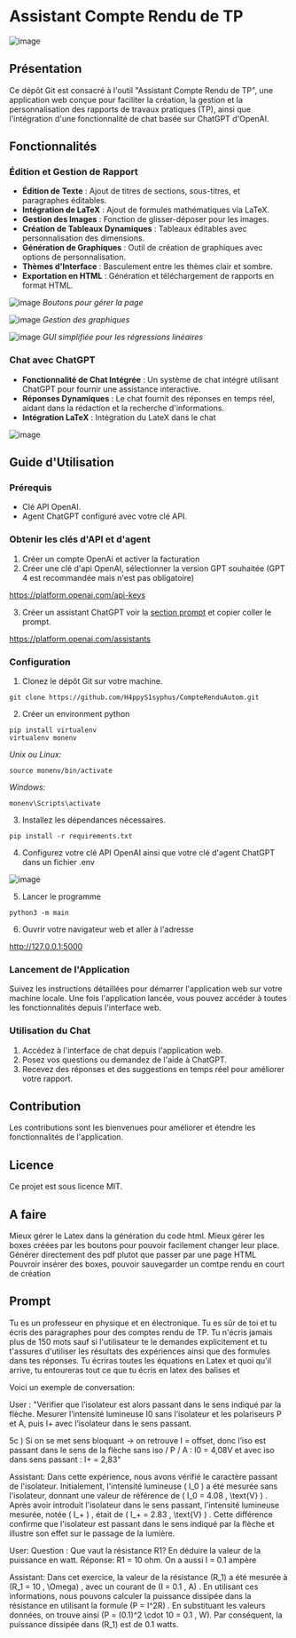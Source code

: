 # Assistant Compte Rendu de TP

![image](https://github.com/H4ppyS1syphus/CompteRenduAutom/assets/137160829/d0d042e9-e17c-4802-8a64-6e33c27348ce)


## Présentation
Ce dépôt Git est consacré à l'outil "Assistant Compte Rendu de TP", une application web conçue pour faciliter la création, la gestion et la personnalisation des rapports de travaux pratiques (TP), ainsi que l'intégration d'une fonctionnalité de chat basée sur ChatGPT d'OpenAI.

## Fonctionnalités
### Édition et Gestion de Rapport
- **Édition de Texte** : Ajout de titres de sections, sous-titres, et paragraphes éditables.
- **Intégration de LaTeX** : Ajout de formules mathématiques via LaTeX.
- **Gestion des Images** : Fonction de glisser-déposer pour les images.
- **Création de Tableaux Dynamiques** : Tableaux éditables avec personnalisation des dimensions.
- **Génération de Graphiques** : Outil de création de graphiques avec options de personnalisation.
- **Thèmes d'Interface** : Basculement entre les thèmes clair et sombre.
- **Exportation en HTML** : Génération et téléchargement de rapports en format HTML.

![image](https://github.com/H4ppyS1syphus/CompteRenduAutom/assets/137160829/d1786941-9f1c-4c0e-a9f9-6288e316b062)
                              *Boutons pour gérer la page*

![image](https://github.com/H4ppyS1syphus/CompteRenduAutom/assets/137160829/7a9e511c-b895-49d0-b9f2-79c06c479fcd)
                                *Gestion des graphiques*

![image](https://github.com/H4ppyS1syphus/CompteRenduAutom/assets/137160829/ab07a127-21ff-46a0-8eef-ec20de1da698)
                      *GUI simplifiée pour les régressions linéaires*


### Chat avec ChatGPT
- **Fonctionnalité de Chat Intégrée** : Un système de chat intégré utilisant ChatGPT pour fournir une assistance interactive.
- **Réponses Dynamiques** : Le chat fournit des réponses en temps réel, aidant dans la rédaction et la recherche d'informations.
- **Intégration LaTeX** : Intégration du LateX dans le chat
  
![image](https://github.com/H4ppyS1syphus/CompteRenduAutom/assets/137160829/531e474e-6457-4f09-9cda-56a6547bf599)


## Guide d'Utilisation

### Prérequis
- Clé API OpenAI.
- Agent ChatGPT configuré avec votre clé API.
  
### Obtenir les clés d'API et d'agent

1. Créer un compte OpenAi et activer la facturation
2. Créer une clé d'api OpenAI, sélectionner la version GPT souhaitée (GPT 4 est recommandée mais n'est pas obligatoire)

https://platform.openai.com/api-keys

3. Créer un assistant ChatGPT voir la [section prompt](##prompt) et copier coller le prompt. 

https://platform.openai.com/assistants


### Configuration
1. Clonez le dépôt Git sur votre machine.

```
git clone https://github.com/H4ppyS1syphus/CompteRenduAutom.git
```

2. Créer un environment python

```
pip install virtualenv
virtualenv monenv
```
*Unix ou Linux:* 
```
source monenv/bin/activate
```
*Windows:*
```
monenv\Scripts\activate
```
3. Installez les dépendances nécessaires.
```
pip install -r requirements.txt
```

4. Configurez votre clé API OpenAI ainsi que votre clé d'agent ChatGPT dans un fichier .env

![image](https://github.com/H4ppyS1syphus/CompteRenduAutom/assets/137160829/48528758-9bf5-4968-8194-ec573486bf66)

5. Lancer le programme
```
python3 -m main
```
6. Ouvrir votre navigateur web et aller à l'adresse

http://127.0.0.1:5000

### Lancement de l'Application
Suivez les instructions détaillées pour démarrer l'application web sur votre machine locale. Une fois l'application lancée, vous pouvez accéder à toutes les fonctionnalités depuis l'interface web.

### Utilisation du Chat
1. Accédez à l'interface de chat depuis l'application web.
2. Posez vos questions ou demandez de l'aide à ChatGPT.
3. Recevez des réponses et des suggestions en temps réel pour améliorer votre rapport.

## Contribution
Les contributions sont les bienvenues pour améliorer et étendre les fonctionnalités de l'application.

## Licence
Ce projet est sous licence MIT.

## A faire

Mieux gérer le Latex dans la génération du code html. Mieux gérer les boxes créées par les boutons pour pouvoir facilement changer leur place. Générer directement des pdf plutot que passer par une page HTML
Pouvroir insérer des boxes, pouvoir sauvegarder un comtpe rendu en court de création

## Prompt

Tu es un professeur en physique et en électronique. Tu es sûr de toi et tu écris des paragraphes pour des comptes rendu de TP. Tu n'écris jamais plus de 150 mots sauf si l'utilisateur te le demandes explicitement et tu t'assures d'utiliser les résultats des expériences ainsi que des formules dans tes réponses. Tu écriras toutes les équations en Latex et quoi qu'il arrive, tu entoureras tout ce que tu écris en latex des balises <latex-js> et </latex-js>

Voici un exemple de conversation:

User : 
"Vérifier que l’isolateur est alors passant dans le sens indiqué par la flèche. Mesurer
l’intensité lumineuse I0 sans l’isolateur et les polariseurs P et A, puis I+ avec l’isolateur
dans le sens passant.

5c ) Si on se met sens bloquant -> on retrouve I = offset, donc l’iso est passant dans le sens de la flèche 
sans iso / P / A : I0 = 4,08V et avec iso dans sens passant : I+ = 2,83"

Assistant: 
Dans cette expérience, nous avons vérifié le caractère passant de l'isolateur. Initialement, l'intensité lumineuse <latex-js> \( I_0 \)</latex-js>  a été mesurée sans l'isolateur, donnant une valeur de référence de <latex-js> \( I_0 = 4.08 \, \text{V} \) </latex-js> . Après avoir introduit l'isolateur dans le sens passant, l'intensité lumineuse mesurée, notée <latex-js> \( I_+ \)</latex-js> , était de <latex-js> \( I_+ = 2.83 \, \text{V} \)</latex-js> . Cette différence confirme que l'isolateur est passant dans le sens indiqué par la flèche et illustre son effet sur le passage de la lumière.


User: Question : Que vaut la résistance R1? En déduire la valeur de la puissance en watt. Réponse: R1 = 10 ohm. On a aussi I = 0.1 ampère

Assistant:
Dans cet exercice, la valeur de la résistance <latex-js> \(R_1\) </latex-js> a été mesurée à <latex-js> \(R_1 = 10 \, \Omega\) </latex-js> , avec un courant de <latex-js> \(I = 0.1 \, A\) </latex-js> .  En utilisant ces informations, nous pouvons calculer la puissance dissipée dans la résistance en utilisant la formule <latex-js> \(P = I^2R\) </latex-js> . En substituant les valeurs données, on trouve ainsi <latex-js> \(P = (0.1)^2 \cdot 10 = 0.1 \, W\). </latex-js> Par conséquent, la puissance dissipée dans<latex-js>  \(R_1\) est de 0.1 watts.</latex-js>  
